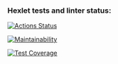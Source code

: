 ### Hexlet tests and linter status:
[![Actions Status](https://github.com/gabady13/python-project-lvl3/workflows/hexlet-check/badge.svg)](https://github.com/gabady13/python-project-lvl3/actions)

[![Maintainability](https://api.codeclimate.com/v1/badges/91f947d333ceb49870a3/maintainability)](https://codeclimate.com/github/gabady13/python-project-lvl3/maintainability)

[![Test Coverage](https://api.codeclimate.com/v1/badges/91f947d333ceb49870a3/test_coverage)](https://codeclimate.com/github/gabady13/python-project-lvl3/test_coverage)
